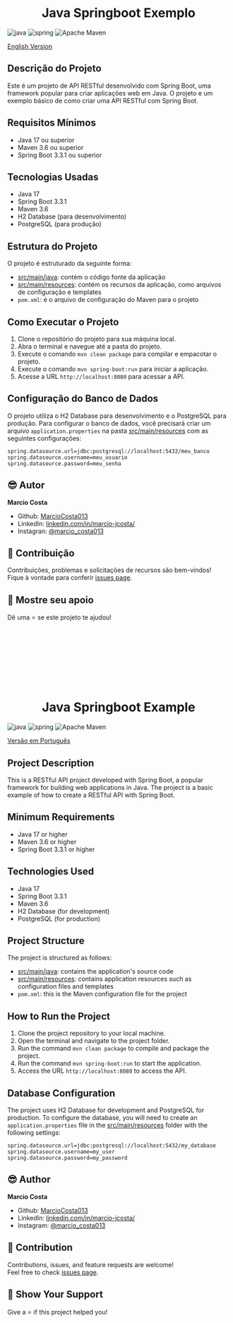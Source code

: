 [JAVA_BADGE]:https://img.shields.io/badge/java-%23ED8B00.svg?style=for-the-badge&logo=openjdk&logoColor=white

[SPRING_BADGE]: https://img.shields.io/badge/spring-%236DB33F.svg?style=for-the-badge&logo=spring&logoColor=white


<h1 id="portugues" align="center"> Java Springboot Exemplo </h1>

![java][JAVA_BADGE]
![spring][SPRING_BADGE]
![Apache Maven](https://img.shields.io/badge/Apache%20Maven-C71A36?style=for-the-badge&logo=Apache%20Maven&logoColor=white)

[English Version](#ingles)

## Descrição do Projeto


Este é um projeto de API RESTful desenvolvido com Spring Boot, uma framework popular para criar aplicações web em Java. O projeto e um exemplo básico de como criar uma API RESTful com Spring Boot.

## Requisitos Mínimos


* Java 17 ou superior
* Maven 3.6 ou superior
* Spring Boot 3.3.1 ou superior

## Tecnologias Usadas


* Java 17
* Spring Boot 3.3.1
* Maven 3.6
* H2 Database (para desenvolvimento)
* PostgreSQL (para produção)

## Estrutura do Projeto


O projeto é estruturado da seguinte forma:

* [src/main/java](cci:7://file:///d:/Arquivos/AprendendoJAVA/Projetos/dio-java-repositorio/dio-bootcamp-santander-java/desafios/lab-restfulApi/java-springboot/src/main/java:0:0-0:0): contém o código fonte da aplicação
* [src/main/resources](cci:7://file:///d:/Arquivos/AprendendoJAVA/Projetos/dio-java-repositorio/dio-bootcamp-santander-java/desafios/lab-restfulApi/java-springboot/src/main/resources:0:0-0:0): contém os recursos da aplicação, como arquivos de configuração e templates
* `pom.xml`: é o arquivo de configuração do Maven para o projeto

## Como Executar o Projeto


1. Clone o repositório do projeto para sua máquina local.
2. Abra o terminal e navegue até a pasta do projeto.
3. Execute o comando `mvn clean package` para compilar e empacotar o projeto.
4. Execute o comando `mvn spring-boot:run` para iniciar a aplicação.
5. Acesse a URL `http://localhost:8080` para acessar a API.

## Configuração do Banco de Dados


O projeto utiliza o H2 Database para desenvolvimento e o PostgreSQL para produção. Para configurar o banco de dados, você precisará criar um arquivo `application.properties` na pasta [src/main/resources](cci:7://file:///d:/Arquivos/AprendendoJAVA/Projetos/dio-java-repositorio/dio-bootcamp-santander-java/desafios/lab-restfulApi/java-springboot/src/main/resources:0:0-0:0) com as seguintes configurações:

```properties
spring.datasource.url=jdbc:postgresql://localhost:5432/meu_banco
spring.datasource.username=meu_usuario
spring.datasource.password=meu_senha
```

## 😎 Autor

 **Marcio Costa**

* Github: [MarcioCosta013](https://github.com/MarcioCosta013)
* LinkedIn: [linkedin.com\/in\/marcio-jcosta\/](https://linkedin.com/in/https:\/\/www.linkedin.com\/in\/marcio-jcosta\/)
* Instagran: [@marcio_costa013](https://www.instagram.com/marcio_costa013/)


## 🤝 Contribuição

Contribuições, problemas e solicitações de recursos são bem-vindos!<br />Fique à vontade para conferir [issues page](https://github.com/MarcioCosta013/DecolaTech2025-angular-blog/issues). 

## 🤩 Mostre seu apoio

Dê uma ⭐️ se este projeto te ajudou!


</br></br></br></br></br></br></br>


[JAVA_BADGE]:https://img.shields.io/badge/java-%23ED8B00.svg?style=for-the-badge&logo=openjdk&logoColor=white

[SPRING_BADGE]: https://img.shields.io/badge/spring-%236DB33F.svg?style=for-the-badge&logo=spring&logoColor=white

<h1 id="ingles" align="center"> Java Springboot Example </h1>

![java][JAVA_BADGE]
![spring][SPRING_BADGE]
![Apache Maven](https://img.shields.io/badge/Apache%20Maven-C71A36?style=for-the-badge&logo=Apache%20Maven&logoColor=white)

[Versão em Português](#portugues)

## Project Description

This is a RESTful API project developed with Spring Boot, a popular framework for building web applications in Java. The project is a basic example of how to create a RESTful API with Spring Boot.

## Minimum Requirements

* Java 17 or higher  
* Maven 3.6 or higher  
* Spring Boot 3.3.1 or higher

## Technologies Used

* Java 17  
* Spring Boot 3.3.1  
* Maven 3.6  
* H2 Database (for development)  
* PostgreSQL (for production)

## Project Structure

The project is structured as follows:

* [src/main/java](cci:7://file:///d:/Arquivos/AprendendoJAVA/Projetos/dio-java-repositorio/dio-bootcamp-santander-java/desafios/lab-restfulApi/java-springboot/src/main/java:0:0-0:0): contains the application's source code  
* [src/main/resources](cci:7://file:///d:/Arquivos/AprendendoJAVA/Projetos/dio-java-repositorio/dio-bootcamp-santander-java/desafios/lab-restfulApi/java-springboot/src/main/resources:0:0-0:0): contains application resources such as configuration files and templates  
* `pom.xml`: this is the Maven configuration file for the project

## How to Run the Project

1. Clone the project repository to your local machine.  
2. Open the terminal and navigate to the project folder.  
3. Run the command `mvn clean package` to compile and package the project.  
4. Run the command `mvn spring-boot:run` to start the application.  
5. Access the URL `http://localhost:8080` to access the API.

## Database Configuration

The project uses H2 Database for development and PostgreSQL for production. To configure the database, you will need to create an `application.properties` file in the [src/main/resources](cci:7://file:///d:/Arquivos/AprendendoJAVA/Projetos/dio-java-repositorio/dio-bootcamp-santander-java/desafios/lab-restfulApi/java-springboot/src/main/resources:0:0-0:0) folder with the following settings:

```properties
spring.datasource.url=jdbc:postgresql://localhost:5432/my_database
spring.datasource.username=my_user
spring.datasource.password=my_password
```

## 😎 Author

**Marcio Costa**

* Github: [MarcioCosta013](https://github.com/MarcioCosta013)
* LinkedIn: [linkedin.com\/in\/marcio-jcosta\/](https://linkedin.com/in/https:\/\/www.linkedin.com\/in\/marcio-jcosta\/)
* Instagram: [@marcio_costa013](https://www.instagram.com/marcio_costa013/)

## 🤝 Contribution

Contributions, issues, and feature requests are welcome!<br />Feel free to check [issues page](https://github.com/MarcioCosta013/DecolaTech2025-angular-blog/issues).

## 🤩 Show Your Support

Give a ⭐️ if this project helped you!
